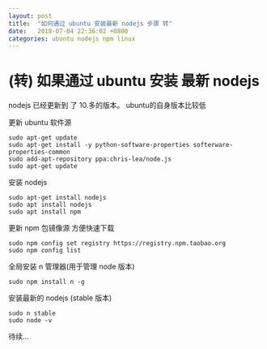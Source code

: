 ```yaml
---
layout: post
title:  "如何通过 ubuntu 安装最新 nodejs 步骤 转"
date:   2018-07-04 22:36:02 +0800
categories: ubuntu nodejs npm linux
---
```

# (转) 如果通过 ubuntu 安装 最新 nodejs

nodejs 已经更新到 了 10.多的版本。 ubuntu的自身版本比较低


更新 ubuntu 软件源

``` 
sudo apt-get update
sudo apt-get install -y python-software-properties softerware-properties-common
sudo add-apt-repository ppa:chris-lea/node.js
sudo apt-get update
```

安装 nodejs

```
sudo apt-get install nodejs
sudo apt install nodejs
sudo apt install npm
```

更新 npm 包镜像源 方便快速下载

```
sudo npm config set registry https://registry.npm.taobao.org
sudo npm config list
```
全局安装 n 管理器(用于管理 node 版本)


```
sudo npm install n -g
```
安装最新的 nodejs (stable 版本)

```
sudo n stable
sudo node -v
```


待续...





 

 



[jekyll-docs]: https://jekyllrb.com/docs/home
[jekyll-gh]:   https://github.com/jekyll/jekyll
[jekyll-talk]: https://talk.jekyllrb.com/

